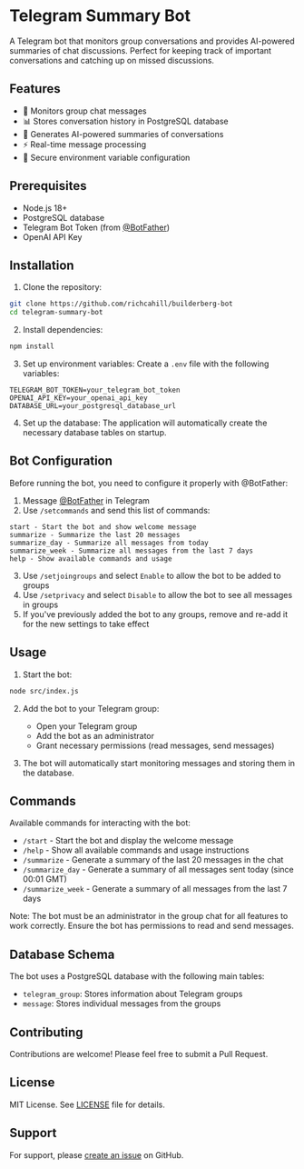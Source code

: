 # Telegram Summary Bot

A Telegram bot that monitors group conversations and provides AI-powered summaries of chat discussions. Perfect for keeping track of important conversations and catching up on missed discussions.

## Features

- 🤖 Monitors group chat messages
- 📊 Stores conversation history in PostgreSQL database
- 🧠 Generates AI-powered summaries of conversations
- ⚡ Real-time message processing
- 🔐 Secure environment variable configuration

## Prerequisites

- Node.js 18+
- PostgreSQL database
- Telegram Bot Token (from [@BotFather](https://t.me/botfather))
- OpenAI API Key

## Installation

1. Clone the repository:
```bash
git clone https://github.com/richcahill/builderberg-bot
cd telegram-summary-bot
```

2. Install dependencies:
```bash
npm install
```

3. Set up environment variables:
Create a `.env` file with the following variables:
```env
TELEGRAM_BOT_TOKEN=your_telegram_bot_token
OPENAI_API_KEY=your_openai_api_key
DATABASE_URL=your_postgresql_database_url
```

4. Set up the database:
The application will automatically create the necessary database tables on startup.

## Bot Configuration

Before running the bot, you need to configure it properly with @BotFather:

1. Message [@BotFather](https://t.me/botfather) in Telegram
2. Use `/setcommands` and send this list of commands:
```
start - Start the bot and show welcome message
summarize - Summarize the last 20 messages
summarize_day - Summarize all messages from today
summarize_week - Summarize all messages from the last 7 days
help - Show available commands and usage
```
3. Use `/setjoingroups` and select `Enable` to allow the bot to be added to groups
4. Use `/setprivacy` and select `Disable` to allow the bot to see all messages in groups
5. If you've previously added the bot to any groups, remove and re-add it for the new settings to take effect

## Usage

1. Start the bot:
```bash
node src/index.js
```

2. Add the bot to your Telegram group:
   - Open your Telegram group
   - Add the bot as an administrator
   - Grant necessary permissions (read messages, send messages)

3. The bot will automatically start monitoring messages and storing them in the database.

## Commands

Available commands for interacting with the bot:

- `/start` - Start the bot and display the welcome message
- `/help` - Show all available commands and usage instructions
- `/summarize` - Generate a summary of the last 20 messages in the chat
- `/summarize_day` - Generate a summary of all messages sent today (since 00:01 GMT)
- `/summarize_week` - Generate a summary of all messages from the last 7 days

Note: The bot must be an administrator in the group chat for all features to work correctly. Ensure the bot has permissions to read and send messages.

## Database Schema

The bot uses a PostgreSQL database with the following main tables:

- `telegram_group`: Stores information about Telegram groups
- `message`: Stores individual messages from the groups

## Contributing

Contributions are welcome! Please feel free to submit a Pull Request.

## License

MIT License. See [LICENSE](LICENSE) file for details.

## Support

For support, please [create an issue](https://github.com/richcahill/builderberg-bot/issues) on GitHub.